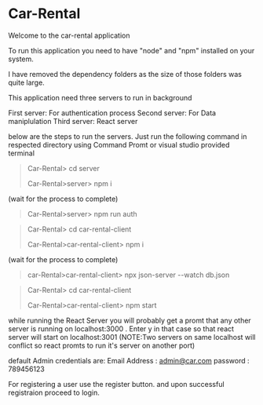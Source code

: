# Car-Rental
Welcome to the car-rental application

To run this application you need to have "node" and "npm" installed on your system.

I have removed the dependency folders as the size of those folders was quite large.

This application need three servers to run in background

First server: For authentication process
Second server:  For Data maniplulation
Third server: React server


below are the steps to run the servers.
Just run the following command in respected directory using Command Promt or visual studio provided terminal

>Car-Rental> cd server
>
>Car-Rental>server> npm i
>
(wait for the process to complete)
>Car-Rental>server> npm run auth


>Car-Rental> cd car-rental-client
>
>Car-Rental>car-rental-client> npm i
>
(wait for the process to complete)

>car-Rental>car-rental-client> npx json-server --watch db.json


>Car-Rental> cd car-rental-client
>
>Car-Rental>car-rental-client> npm start
>


while running the React Server you will probably get a promt that any other server is running on localhost:3000 . Enter y in that case so that react server will start on localhost:3001 (NOTE:Two servers on same localhost will conflict so react promts to run it's server on another port)

default Admin credentials are:
Email Address : admin@car.com
password : 789456123

For registering a user use the register button.
and upon successful registraion proceed to login.

